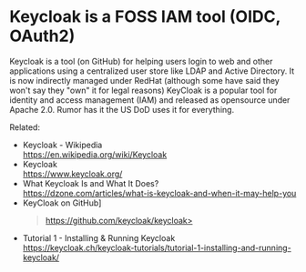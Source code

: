 # Keycloak is a FOSS IAM tool (OIDC, OAuth2)

Keycloak is a tool (on GitHub) for helping users login to web and other applications using a centralized user store like LDAP and Active Directory. It is now indirectly managed under RedHat (although some have said they won't say they "own" it for legal reasons) KeyCloak is a popular tool for identity and access management (IAM) and released as opensource under Apache 2.0. Rumor has it the US DoD uses it for everything.

Related:

* Keycloak - Wikipedia  
  <https://en.wikipedia.org/wiki/Keycloak>
* Keycloak  
  <https://www.keycloak.org/>
* What Keycloak Is and What It Does?  
  <https://dzone.com/articles/what-is-keycloak-and-when-it-may-help-you>
* KeyCloak on GitHub]  
  >https://github.com/keycloak/keycloak>
* Tutorial 1 - Installing & Running Keycloak  
  https://keycloak.ch/keycloak-tutorials/tutorial-1-installing-and-running-keycloak/
